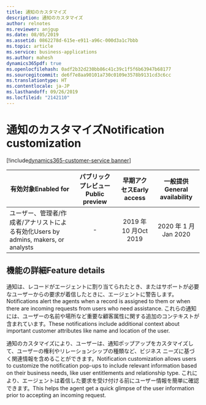```yaml
---
title: 通知のカスタマイズ
description: 通知のカスタマイズ
author: relnotes
ms.reviewer: anjgup
ms.date: 08/05/2019
ms.assetid: 0862278d-615e-e911-a96c-000d3a1c7bbb
ms.topic: article
ms.service: business-applications
ms.author: mahesh
dynamics365pdf: true
ms.openlocfilehash: 0adf2b32d230bb86c41c39c1f5f6b63947b68177
ms.sourcegitcommit: de6f7e8aa90101a730c0109e3578b9131cd3c6cc
ms.translationtype: HT
ms.contentlocale: ja-JP
ms.lasthandoff: 09/26/2019
ms.locfileid: "2142110"
---
```

# <a name="notification-customization"></a><span data-ttu-id="a749f-103">通知のカスタマイズ</span><span class="sxs-lookup"><span data-stu-id="a749f-103">Notification customization</span></span>
[!include[dynamics365-customer-service banner](../includes/dynamics365-customer-service.md)]

| <span data-ttu-id="a749f-104">有効対象</span><span class="sxs-lookup"><span data-stu-id="a749f-104">Enabled for</span></span>    |  <span data-ttu-id="a749f-105">パブリック プレビュー</span><span class="sxs-lookup"><span data-stu-id="a749f-105">Public preview</span></span> | <span data-ttu-id="a749f-106">早期アクセス</span><span class="sxs-lookup"><span data-stu-id="a749f-106">Early access</span></span> | <span data-ttu-id="a749f-107">一般提供</span><span class="sxs-lookup"><span data-stu-id="a749f-107">General availability</span></span> | 
| ---------- | :----------: |:----------: |:----------: |
|<span data-ttu-id="a749f-108">ユーザー、管理者/作成者/アナリストによる有効化</span><span class="sxs-lookup"><span data-stu-id="a749f-108">Users by admins, makers, or analysts</span></span>|-|<span data-ttu-id="a749f-109">2019 年 10 月</span><span class="sxs-lookup"><span data-stu-id="a749f-109">Oct 2019</span></span>| <span data-ttu-id="a749f-110">2020 年 1 月</span><span class="sxs-lookup"><span data-stu-id="a749f-110">Jan 2020</span></span>|






## <a name="feature-details"></a><span data-ttu-id="a749f-111">機能の詳細</span><span class="sxs-lookup"><span data-stu-id="a749f-111">Feature details</span></span>
<!--feature detail start -->
<span data-ttu-id="a749f-112">通知は、レコードがエージェントに割り当てられたとき、またはサポートが必要なユーザーからの要求が着信したときに、エージェントに警告します。</span><span class="sxs-lookup"><span data-stu-id="a749f-112">Notifications alert the agents when a record is assigned to them or when there are incoming requests from users who need assistance.</span></span> <span data-ttu-id="a749f-113">これらの通知には、ユーザーの名前や場所など重要な顧客属性に関する追加のコンテキストが含まれています。</span><span class="sxs-lookup"><span data-stu-id="a749f-113">These notifications include additional context about important customer attributes like name and location of the user.</span></span> 

<span data-ttu-id="a749f-114">通知のカスタマイズにより、ユーザーは、通知ポップアップをカスタマイズして、ユーザーの権利やリレーションシップの種類など、ビジネス ニーズに基づく関連情報を含めることができます。</span><span class="sxs-lookup"><span data-stu-id="a749f-114">Notification customization allows users to customize the notification pop-ups to include relevant information based on their business needs, like user entitlements and relationship type.</span></span> <span data-ttu-id="a749f-115">これにより、エージェントは着信した要求を受け付ける前にユーザー情報を簡単に確認できます。</span><span class="sxs-lookup"><span data-stu-id="a749f-115">This helps the agent get a quick glimpse of the user information prior to accepting an incoming request.</span></span>
<!--feature detail end -->











